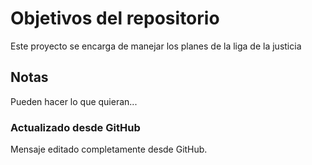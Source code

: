 # Objetivos del repositorio

Este proyecto se encarga de manejar los planes de la liga de la justicia


## Notas
Pueden hacer lo que quieran...

### Actualizado desde GitHub
Mensaje editado completamente desde GitHub.
